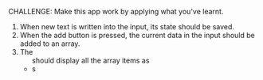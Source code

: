 
CHALLENGE: Make this app work by applying what you've learnt.
1. When new text is written into the input, its state should be saved.
2. When the add button is pressed, the current data in the input should be
added to an array.
3. The <ul> should display all the array items as <li>s

